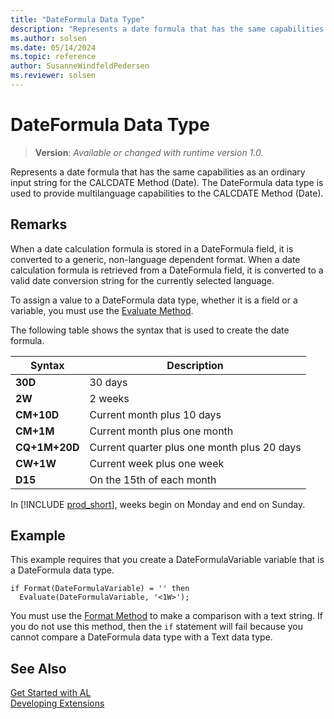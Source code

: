 ```yaml
---
title: "DateFormula Data Type"
description: "Represents a date formula that has the same capabilities as an ordinary input string for the CALCDATE Method (Date)."
ms.author: solsen
ms.date: 05/14/2024
ms.topic: reference
author: SusanneWindfeldPedersen
ms.reviewer: solsen
---
```

[//]: # (START>DO_NOT_EDIT)
[//]: # (IMPORTANT:Do not edit any of the content between here and the END>DO_NOT_EDIT.)
[//]: # (Any modifications should be made in the .xml files in the ModernDev repo.)
# DateFormula Data Type
> **Version**: _Available or changed with runtime version 1.0._

Represents a date formula that has the same capabilities as an ordinary input string for the CALCDATE Method (Date). The DateFormula data type is used to provide multilanguage capabilities to the CALCDATE Method (Date).




[//]: # (IMPORTANT: END>DO_NOT_EDIT)

## Remarks

When a date calculation formula is stored in a DateFormula field, it is converted to a generic, non-language dependent format. When a date calculation formula is retrieved from a DateFormula field, it is converted to a valid date conversion string for the currently selected language.  

To assign a value to a DateFormula data type, whether it is a field or a variable, you must use the [Evaluate Method](../system/system-evaluate-method.md).  

The following table shows the syntax that is used to create the date formula.  

|Syntax|Description|  
|------------|---------------------------------------|  
|**30D**|30 days|  
|**2W**|2 weeks|  
|**CM+10D**|Current month plus 10 days|  
|**CM+1M**|Current month plus one month|  
|**CQ+1M+20D**|Current quarter plus one month plus 20 days|  
|**CW+1W**|Current week plus one week|  
|**D15**|On the 15th of each month|  

In [!INCLUDE [prod_short](../../includes/prod_short.md)], weeks begin on Monday and end on Sunday.  
 
## Example  

This example requires that you create a DateFormulaVariable variable that is a DateFormula data type.  

```al
if Format(DateFormulaVariable) = '' then  
  Evaluate(DateFormulaVariable, '<1W>');  
```  

You must use the [Format Method](../system/system-format-joker-integer-string-method.md) to make a comparison with a text string. If you do not use this method, then the `if` statement will fail because you cannot compare a DateFormula data type with a Text data type.  

## See Also

[Get Started with AL](../../devenv-get-started.md)  
[Developing Extensions](../../devenv-dev-overview.md)  
